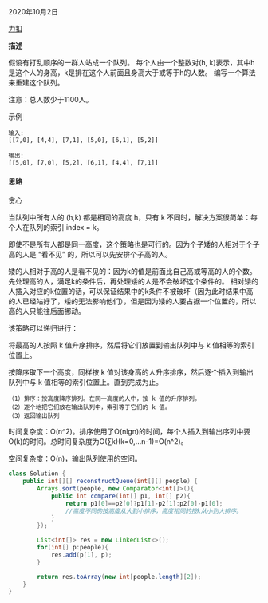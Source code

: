 2020年10月2日

[力扣](https://leetcode-cn.com/problems/queue-reconstruction-by-height/solution/gen-ju-shen-gao-zhong-jian-dui-lie-by-leetcode/)

**描述**

假设有打乱顺序的一群人站成一个队列。 每个人由一个整数对(h, k)表示，其中h是这个人的身高，k是排在这个人前面且身高大于或等于h的人数。 编写一个算法来重建这个队列。

注意：总人数少于1100人。

示例
```
输入:
[[7,0], [4,4], [7,1], [5,0], [6,1], [5,2]]

输出:
[[5,0], [7,0], [5,2], [6,1], [4,4], [7,1]]
```

#### 思路

贪心

当队列中所有人的 (h,k) 都是相同的高度 h，只有 k 不同时，解决方案很简单：每个人在队列的索引 index = k。

即使不是所有人都是同一高度，这个策略也是可行的。因为个子矮的人相对于个子高的人是 “看不见” 的，所以可以先安排个子高的人。

矮的人相对于高的人是看不见的：因为k的值是前面比自己高或等高的人的个数。先处理高的人，满足k的条件后，再处理矮的人是不会破坏这个条件的。
相对矮的人插入对应的k位置的话，可以保证结果中的k条件不被破坏（因为此时结果中高的人已经站好了，矮的无法影响他们），但是因为矮的人要占据一个位置的，所以高的人只能往后面挪动。

该策略可以递归进行：

将最高的人按照 k 值升序排序，然后将它们放置到输出队列中与 k 值相等的索引位置上。

按降序取下一个高度，同样按 k 值对该身高的人升序排序，然后逐个插入到输出队列中与 k 值相等的索引位置上。直到完成为止。
```
（1）排序：按高度降序排列。在同一高度的人中，按 k 值的升序排列。
（2）逐个地把它们放在输出队列中，索引等于它们的 k 值。
（3）返回输出队列
```
时间复杂度：O(n^2)。排序使用了O(nlgn)的时间，每个人插入到输出序列中要O(k)的时间。总时间复杂度为O(∑k)(k=0,...n-1)=O(n^2)。

空间复杂度：O(n)，输出队列使用的空间。


```java
class Solution {
    public int[][] reconstructQueue(int[][] people) {
        Arrays.sort(people, new Comparator<int[]>(){
            public int compare(int[] p1, int[] p2){
                return p1[0]==p2[0]?p1[1]-p2[1]:p2[0]-p1[0];
                //高度不同的按高度从大到小排序，高度相同的按k从小到大排序。
            }
        });

        List<int[]> res = new LinkedList<>();
        for(int[] p:people){
            res.add(p[1], p);
        }

        return res.toArray(new int[people.length][2]);
    }
}
```


